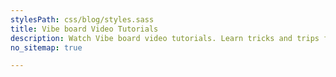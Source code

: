 ```yaml
---
stylesPath: css/blog/styles.sass
title: Vibe board Video Tutorials
description: Watch Vibe board video tutorials. Learn tricks and trips for how to use Vibe.
no_sitemap: true

---
```

